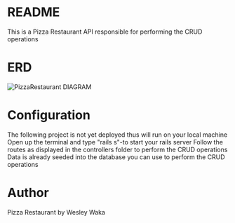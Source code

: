 # README

This is a Pizza Restaurant API responsible for performing the CRUD operations

# ERD
![PizzaRestaurant](https://user-images.githubusercontent.com/110999866/226122824-a796519b-4e3a-414d-bf43-7297f522f38a.jpg)
 DIAGRAM


# Configuration

The following project is not yet deployed thus will run on your local machine
Open up the terminal and type "rails s"-to start your rails server
Follow the routes as displayed in the controllers folder to perform the CRUD operations
Data is already seeded into the database you can use to perform the CRUD operations

# Author

Pizza Restaurant by Wesley Waka

